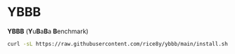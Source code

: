 # YBBB

**YBBB** (**Y**u**B**a**B**a **B**enchmark)

```bash
curl -sL https://raw.githubusercontent.com/rice8y/ybbb/main/install.sh | bash
```